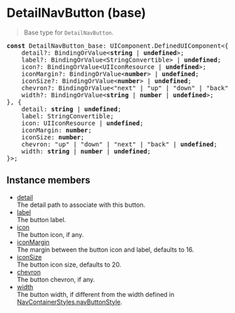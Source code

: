 # DetailNavButton (base)

> Base type for `DetailNavButton`.

<pre class="docgen_signature"><b>const</b> DetailNavButton_base: UIComponent.DefinedUIComponent&lt;{<br>    detail?: BindingOrValue&lt;<b>string</b> | <b>undefined</b>&gt;;<br>    label?: BindingOrValue&lt;StringConvertible&gt; | <b>undefined</b>;<br>    icon?: BindingOrValue&lt;UIIconResource | <b>undefined</b>&gt;;<br>    iconMargin?: BindingOrValue&lt;<b>number</b>&gt; | <b>undefined</b>;<br>    iconSize?: BindingOrValue&lt;<b>number</b>&gt; | <b>undefined</b>;<br>    chevron?: BindingOrValue&lt;&quot;next&quot; | &quot;up&quot; | &quot;down&quot; | &quot;back&quot; | <b>undefined</b>&gt;;<br>    width?: BindingOrValue&lt;<b>string</b> | <b>number</b> | <b>undefined</b>&gt;;<br>}, {<br>    detail: <b>string</b> | <b>undefined</b>;<br>    label: StringConvertible;<br>    icon: UIIconResource | <b>undefined</b>;<br>    iconMargin: <b>number</b>;<br>    iconSize: <b>number</b>;<br>    chevron: &quot;up&quot; | &quot;down&quot; | &quot;next&quot; | &quot;back&quot; | <b>undefined</b>;<br>    width: <b>string</b> | <b>number</b> | <b>undefined</b>;<br>}&gt;;</pre>

## Instance members

- [<!--{ref:property}-->detail](DetailNavButton_base_detail.md) \
    The detail path to associate with this button.
- [<!--{ref:property}-->label](DetailNavButton_base_label.md) \
    The button label.
- [<!--{ref:property}-->icon](DetailNavButton_base_icon.md) \
    The button icon, if any.
- [<!--{ref:property}-->iconMargin](DetailNavButton_base_iconMargin.md) \
    The margin between the button icon and label, defaults to 16.
- [<!--{ref:property}-->iconSize](DetailNavButton_base_iconSize.md) \
    The button icon size, defaults to 20.
- [<!--{ref:property}-->chevron](DetailNavButton_base_chevron.md) \
    The button chevron, if any.
- [<!--{ref:property}-->width](DetailNavButton_base_width.md) \
    The button width, if different from the width defined in [NavContainerStyles.navButtonStyle](NavContainerStyles_navButtonStyle.md).